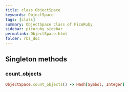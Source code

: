 ```yaml
---
title: class ObjectSpace
keywords: ObjectSpace
tags: [class]
summary: ObjectSpace class of PicoRuby
sidebar: picoruby_sidebar
permalink: ObjectSpace.html
folder: rbs_doc
---
```

## Singleton methods
### count_objects

```ruby
ObjectSpace.count_objects() -> Hash[Symbol, Integer]
```
